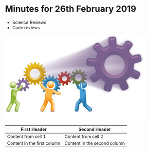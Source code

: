 # Minutes for 26th February 2019

+ Science Reviews
+ Code reviews

![gears](https://github.com/jbrider/ProjectsAI/blob/master/gears.jpg)

First Header | Second Header
------------ | -------------
Content from cell 1 | Content from cell 2
Content in the first column | Content in the second column

